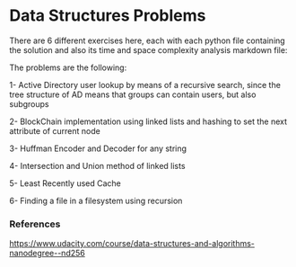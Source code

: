 # Data Structures Problems

There are 6 different exercises here, each with each python file containing the solution and also its time and space complexity analysis markdown file:

The problems are the following:

1- Active Directory user lookup by means of a recursive search, since the tree structure of AD means that groups can contain users, but also subgroups

2- BlockChain implementation using linked lists and hashing to set the next attribute of current node

3- Huffman Encoder and Decoder for any string

4- Intersection and Union method of linked lists

5- Least Recently used Cache

6- Finding a file in a filesystem using recursion

### References

https://www.udacity.com/course/data-structures-and-algorithms-nanodegree--nd256

